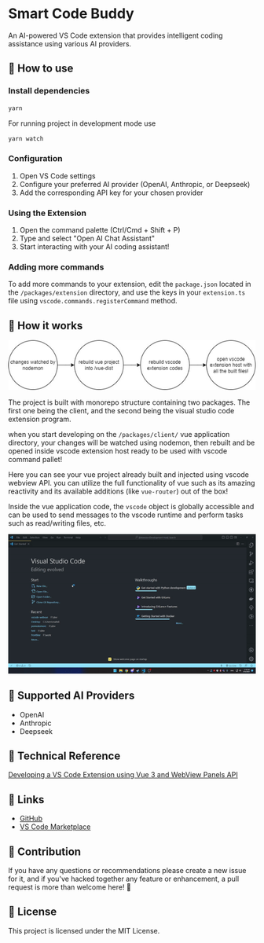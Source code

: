 # Smart Code Buddy

An AI-powered VS Code extension that provides intelligent coding assistance using various AI providers.

## 🚀 How to use

### Install dependencies

```bash
yarn
```

For running project in development mode use

```bash
yarn watch
```

### Configuration

1. Open VS Code settings
2. Configure your preferred AI provider (OpenAI, Anthropic, or Deepseek)
3. Add the corresponding API key for your chosen provider

### Using the Extension

1. Open the command palette (Ctrl/Cmd + Shift + P)
2. Type and select "Open AI Chat Assistant"
3. Start interacting with your AI coding assistant!

### Adding more commands

To add more commands to your extension, edit the `package.json` located in the `/packages/extension` directory, and use the keys in your `extension.ts` file using `vscode.commands.registerCommand` method.

## 🔧 How it works

![flow](./static/flow.jpg)

The project is built with monorepo structure containing two packages. The first one being the client, and the second being the visual studio code extension program.

when you start developing on the `/packages/client/` vue application directory, your changes will be watched using nodemon, then rebuilt and be opened inside vscode extension host ready to be used with vscode command pallet!

Here you can see your vue project already built and injected using vscode webview API. you can utilize the full functionality of vue such as its amazing reactivity and its available additions (like `vue-router`) out of the box!

Inside the vue application code, the `vscode` object is globally accessible and can be used to send messages to the vscode runtime and perform tasks such as read/writing files, etc.

![helloworld](./static/helloworld.gif)

## 🤖 Supported AI Providers

- OpenAI
- Anthropic
- Deepseek

## 📄 Technical Reference

[Developing a VS Code Extension using Vue 3 and WebView Panels API](https://medium.com/@mhdi_kr/developing-a-vs-code-extension-using-vue-3-and-webview-panels-api-536d87ce653a)

## 🔗 Links

- [GitHub](https://github.com/cofficlab/CodeBuddy)
- [VS Code Marketplace](https://marketplace.visualstudio.com/items?itemName=coffic.smart-buddy)

## 🤝 Contribution

If you have any questions or recommendations please create a new issue for it, and if you've hacked together any feature or enhancement, a pull request is more than welcome here! 🙏

## 📝 License

This project is licensed under the MIT License.